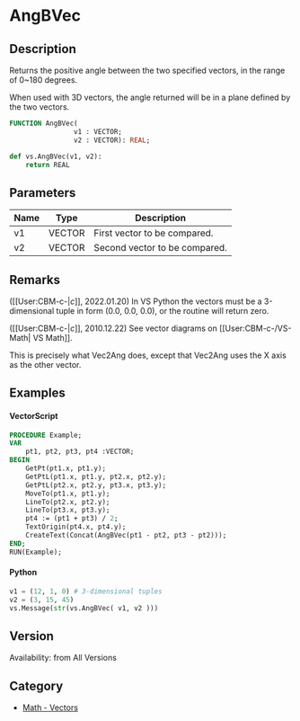 # AngBVec

## Description
Returns the positive angle between the two specified vectors, in the range of 0~180 degrees.

When used with 3D vectors, the angle returned will be in a plane defined by the two vectors.

```pascal
FUNCTION AngBVec(
				v1 : VECTOR;
				v2 : VECTOR): REAL;
```

```python
def vs.AngBVec(v1, v2):
    return REAL
```

## Parameters
|Name|Type|Description|
|---|---|---|
|v1|VECTOR|First vector to be compared.|
|v2|VECTOR|Second vector to be compared.|

## Remarks
([[User:CBM-c-|_c_]], 2022.01.20) In VS Python the vectors must be a 3-dimensional tuple in form (0.0, 0.0, 0.0), or the routine will return zero.

([[User:CBM-c-|_c_]], 2010.12.22) See vector diagrams on [[User:CBM-c-/VS-Math| VS Math]].


This is precisely what Vec2Ang does, except that Vec2Ang uses the X axis as the other vector.

## Examples
#### VectorScript ####
```pascal
PROCEDURE Example;
VAR
    pt1, pt2, pt3, pt4 :VECTOR;
BEGIN
    GetPt(pt1.x, pt1.y);
    GetPtL(pt1.x, pt1.y, pt2.x, pt2.y);
    GetPtL(pt2.x, pt2.y, pt3.x, pt3.y);
    MoveTo(pt1.x, pt1.y);
    LineTo(pt2.x, pt2.y);
    LineTo(pt3.x, pt3.y);
    pt4 := (pt1 + pt3) / 2;
    TextOrigin(pt4.x, pt4.y);
    CreateText(Concat(AngBVec(pt1 - pt2, pt3 - pt2)));
END;
RUN(Example);
```
#### Python ####
```python
v1 = (12, 1, 0) # 3-dimensional tuples
v2 = (3, 15, 45)
vs.Message(str(vs.AngBVec( v1, v2 )))
```

## Version
Availability: from All Versions

## Category
* [Math - Vectors](../Categories/Math%20-%20Vectors.md)
